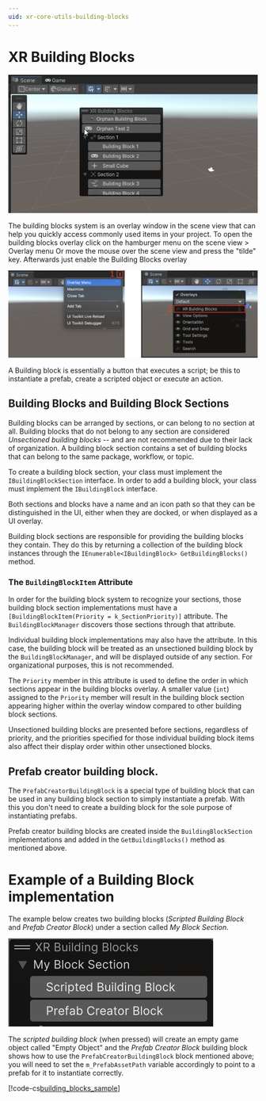 ```yaml
---
uid: xr-core-utils-building-blocks
---
```

# XR Building Blocks

![Building Blocks](images/building-blocks.gif)

The building blocks system is an overlay window in the scene view that can help you quickly access commonly used items in your project. To open the building blocks overlay click on the hamburger menu on the scene view &gt; Overlay menu Or move the mouse over the scene view and press the "tilde" key. Afterwards just enable the Building Blocks overlay

![Open Building Blocks Overlay](images/open-building-blocks-overlay.png)

A Building block is essentially a button that executes a script; be this to instantiate a prefab, create a scripted object or execute an action.

## Building Blocks and Building Block Sections

Building blocks can be arranged by sections, or can belong to no section at all.  Building blocks that do not belong to any section are considered *Unsectioned building blocks* -- and are not recommended due to their lack of organization.  A building block section contains a set of building blocks that can belong to the same package, workflow, or topic.

To create a building block section, your class must implement the `IBuildingBlockSection` interface.  In order to add a building block, your class must implement the `IBuildingBlock` interface.

Both sections and blocks have a name and an icon path so that they can be distinguished in the UI, either when they are docked, or when displayed as a UI overlay.

Building block sections are responsible for providing the building blocks they contain.  They do this by returning a collection of the building block instances through the `IEnumerable<IBuildingBlock> GetBuildingBlocks()` method.

### The `BuildingBlockItem` Attribute

In order for the building block system to recognize your sections, those building block section implementations must have a `[BuildingBlockItem(Priority = k_SectionPriority)]` attribute.  The `BuildingBlockManager` discovers those sections through that attribute.

Individual building block implementations may also have the attribute.  In this case, the building block will be treated as an unsectioned building block by the `BuildingBlockManager`, and will be displayed outside of any section.  For organizational purposes, this is not recommended.

The `Priority` member in this attribute is used to define the order in which sections appear in the building blocks overlay.  A smaller value (`int`) assigned to the `Priority` member will result in the building block section appearing higher within the overlay window compared to other building block sections.

Unsectioned building blocks are presented before sections, regardless of priority, and the priorities specified for those individual building block items also affect their display order within other unsectioned blocks.

## Prefab creator building block.

The `PrefabCreatorBuildingBlock` is a special type of building block that can be used in any building block section to simply instantiate a prefab. With this you don't need to create a building block for the sole purpose of instantiating prefabs.

Prefab creator building blocks are created inside the `BuildingBlockSection` implementations  and added in the `GetBuildingBlocks()` method as mentioned above.

# Example of a Building Block implementation

The example below creates two building blocks (_Scripted Building Block_ and _Prefab Creator Block_) under a section called _My Block Section_.

![Building Block Example](images/building-block-example.png)

The _scripted building block_ (when pressed) will create an empty game object called "Empty Object" and the _Prefab Creator Block_ building block shows how to use the `PrefabCreatorBuildingBlock` block mentioned above; you will need to set the `m_PrefabAssetPath` variable accordingly to point to a prefab for it to instantiate correctly.

[!code-cs[building_blocks_sample](../Tests/Runtime/CodeSamples/ScriptedBuildingBlockSample.cs#building_blocks_sample)]
